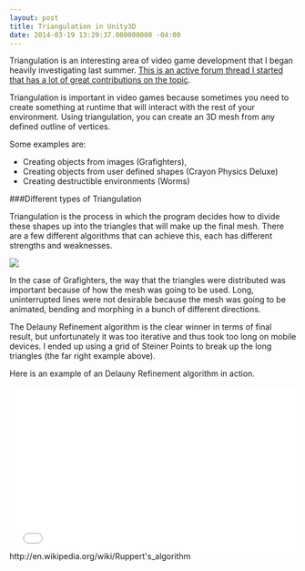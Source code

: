 ```yaml
---
layout: post
title: Triangulation in Unity3D
date: 2014-03-19 13:29:37.000000000 -04:00
---
```

Triangulation is an interesting area of video game development that I began heavily investigating last summer. [This is an active forum thread I started that has a lot of great contributions on the topic](http://forum.unity3d.com/threads/181596-Triangulation-of-spline-to-mesh-questions-and-results).


Triangulation is important in video games because sometimes you need to create something at runtime that will interact with the rest of your environment. Using triangulation, you can create an 3D mesh from any defined outline of vertices. 

Some examples are:

*  Creating objects from images (Grafighters),
*  Creating objects from user defined shapes (Crayon Physics Deluxe)
* Creating destructible environments (Worms)

###Different types of Triangulation

Triangulation is the process in which the program decides how to divide these shapes up into the triangles that will make up the final mesh. There are a few different algorithms that can achieve this, each has different strengths and weaknesses.

![](http://s3.amazonaws.com/waterbear/portfolio/ghost/images/2014/Mar/Triangulation.jpg)

In the case of Grafighters, the way that the triangles were distributed was important because of how the mesh was going to be used. Long, uninterrupted lines were not desirable because the mesh was going to be animated, bending and morphing in a bunch of different directions. 

The Delauny Refinement algorithm is the clear winner in terms of final result,  but unfortunately it was too iterative and thus took too long on mobile devices. I ended up using a grid of Steiner Points to break up the long triangles (the far right example above).

Here is an example of an Delauny Refinement algorithm in action.

<style>
.video-container {position: relative;padding-bottom: 56.25%;height: 0;overflow: hidden; margin-top:20px;}
.video-container iframe,.video-container object, .video-container embed {
position: absolute; top: 0; left: 0; width: 100%;height: 100%;}
</style>

<div class='video-container'><iframe src='//www.youtube.com/embed/Nl1JSHIMRbw' frameborder='0' webkitAllowFullScreen mozallowfullscreen allowFullScreen></iframe></div>
http://en.wikipedia.org/wiki/Ruppert's_algorithm
